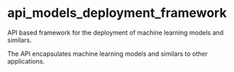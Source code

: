 # api_models_deployment_framework
API based framework for the deployment of machine learning models and similars.


The API encapsulates machine learning models and similars to other applications.
